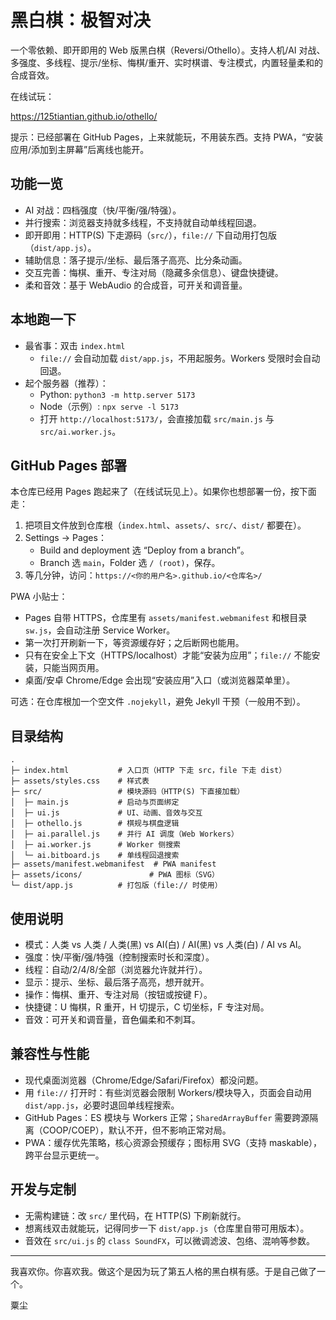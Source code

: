 # 黑白棋：极智对决

一个零依赖、即开即用的 Web 版黑白棋（Reversi/Othello）。支持人机/AI 对战、多强度、多线程、提示/坐标、悔棋/重开、实时棋谱、专注模式，内置轻量柔和的合成音效。

在线试玩：

https://125tiantian.github.io/othello/

提示：已经部署在 GitHub Pages，上来就能玩，不用装东西。支持 PWA，“安装应用/添加到主屏幕”后离线也能开。

## 功能一览
- AI 对战：四档强度（快/平衡/强/特强）。
- 并行搜索：浏览器支持就多线程，不支持就自动单线程回退。
- 即开即用：HTTP(S) 下走源码（`src/`），`file://` 下自动用打包版（`dist/app.js`）。
- 辅助信息：落子提示/坐标、最后落子高亮、比分条动画。
- 交互完善：悔棋、重开、专注对局（隐藏多余信息）、键盘快捷键。
- 柔和音效：基于 WebAudio 的合成音，可开关和调音量。

## 本地跑一下
- 最省事：双击 `index.html`
  - `file://` 会自动加载 `dist/app.js`，不用起服务。Workers 受限时会自动回退。
- 起个服务器（推荐）：
  - Python: `python3 -m http.server 5173`
  - Node（示例）: `npx serve -l 5173`
  - 打开 `http://localhost:5173/`，会直接加载 `src/main.js` 与 `src/ai.worker.js`。

## GitHub Pages 部署
本仓库已经用 Pages 跑起来了（在线试玩见上）。如果你也想部署一份，按下面走：

1) 把项目文件放到仓库根（`index.html`、`assets/`、`src/`、`dist/` 都要在）。
2) Settings → Pages：
   - Build and deployment 选 “Deploy from a branch”。
   - Branch 选 `main`，Folder 选 `/ (root)`，保存。
3) 等几分钟，访问：`https://<你的用户名>.github.io/<仓库名>/`

PWA 小贴士：
- Pages 自带 HTTPS，仓库里有 `assets/manifest.webmanifest` 和根目录 `sw.js`，会自动注册 Service Worker。
- 第一次打开刷新一下，等资源缓存好；之后断网也能用。
- 只有在安全上下文（HTTPS/localhost）才能“安装为应用”；`file://` 不能安装，只能当网页用。
- 桌面/安卓 Chrome/Edge 会出现“安装应用”入口（或浏览器菜单里）。

可选：在仓库根加一个空文件 `.nojekyll`，避免 Jekyll 干预（一般用不到）。

## 目录结构
```
.
├─ index.html           # 入口页（HTTP 下走 src，file 下走 dist）
├─ assets/styles.css    # 样式表
├─ src/                 # 模块源码（HTTP(S) 下直接加载）
│  ├─ main.js           # 启动与页面绑定
│  ├─ ui.js             # UI、动画、音效与交互
│  ├─ othello.js        # 棋规与棋盘逻辑
│  ├─ ai.parallel.js    # 并行 AI 调度（Web Workers）
│  ├─ ai.worker.js      # Worker 侧搜索
│  └─ ai.bitboard.js    # 单线程回退搜索
├─ assets/manifest.webmanifest  # PWA manifest
├─ assets/icons/               # PWA 图标（SVG）
└─ dist/app.js          # 打包版（file:// 时使用）
```

## 使用说明
- 模式：人类 vs 人类 / 人类(黑) vs AI(白) / AI(黑) vs 人类(白) / AI vs AI。
- 强度：快/平衡/强/特强（控制搜索时长和深度）。
- 线程：自动/2/4/8/全部（浏览器允许就并行）。
- 显示：提示、坐标、最后落子高亮，想开就开。
- 操作：悔棋、重开、专注对局（按钮或按键 F）。
- 快捷键：U 悔棋，R 重开，H 切提示，C 切坐标，F 专注对局。
- 音效：可开关和调音量，音色偏柔和不刺耳。

## 兼容性与性能
- 现代桌面浏览器（Chrome/Edge/Safari/Firefox）都没问题。
- 用 `file://` 打开时：有些浏览器会限制 Workers/模块导入，页面会自动用 `dist/app.js`，必要时退回单线程搜索。
- GitHub Pages：ES 模块与 Workers 正常；`SharedArrayBuffer` 需要跨源隔离（COOP/COEP），默认不开，但不影响正常对局。
- PWA：缓存优先策略，核心资源会预缓存；图标用 SVG（支持 maskable），跨平台显示更统一。

## 开发与定制
- 无需构建链：改 `src/` 里代码，在 HTTP(S) 下刷新就行。
- 想离线双击就能玩，记得同步一下 `dist/app.js`（仓库里自带可用版本）。
- 音效在 `src/ui.js` 的 `class SoundFX`，可以微调滤波、包络、混响等参数。

---
我喜欢你。你喜欢我。做这个是因为玩了第五人格的黑白棋有感。于是自己做了一个。

粟尘